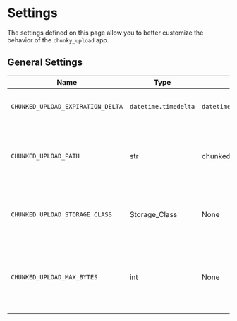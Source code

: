 # Settings

The settings defined on this page allow you to better customize the behavior of the `chunky_upload` app.

## General Settings

| Name                              | Type                 | Default                      | Description                                                                                     |
| --------------------------------- | -------------------- | ---------------------------- | ----------------------------------------------------------------------------------------------- |
| `CHUNKED_UPLOAD_EXPIRATION_DELTA` | `datetime.timedelta` | `datetime.timedelta(days=1)` | Setups how long the `chunky_upload` is valid for                                                |
| `CHUNKED_UPLOAD_PATH`             | str                  | chunked_uploads/%Y/%m/%d     | Defines a path on in the file system that `chunky_upload` can be stored.                        |
| `CHUNKED_UPLOAD_STORAGE_CLASS`    | Storage_Class        | None                         | Defines the Django storage class that should be used for `chunky_upload`                        |
| `CHUNKED_UPLOAD_MAX_BYTES`        | int                  | None                         | Defines the maximum number of bytes that are allowed to be provided to `chunky_upload` at once. |
